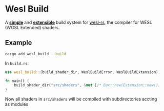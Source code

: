 # Wesl Build

A <u>**simple**</u> and <u>**extensible**</u> build system for [wesl-rs](https://github.com/wgsl-tooling-wg/wesl-rs), the compiler for WESL (WGSL Extended) shaders.

## Example
```sh
cargo add wesl_build --build
```
In `build.rs`:
```rs
use wesl_build::{build_shader_dir, WeslBuildError, WeslBuildExtension};

fn main() {
    build_shader_dir("src/shaders", &mut [/* Box::new(Extension::new()) */]).expect("Building shaders failed");
}
```

Now all shaders in `src/shaders` will be compiled with subdirectories accting as modules

